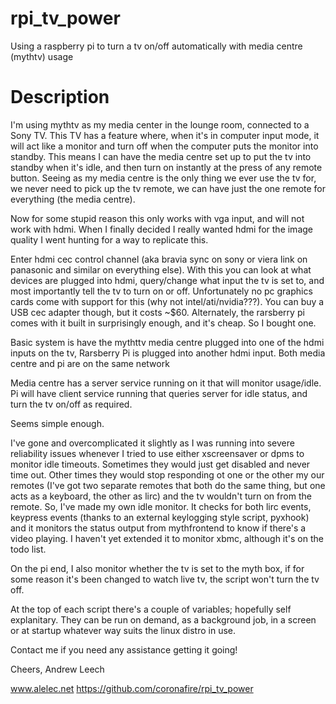 rpi_tv_power
============

Using a raspberry pi to turn a tv on/off automatically with media centre (mythtv) usage


Description
============

I'm using mythtv as my media center in the lounge room, connected to a Sony TV. 
This TV has a feature where, when it's in computer input mode, it will act like a monitor and turn off when the computer puts the monitor into standby.
This means I can have the media centre set up to put the tv into standby when it's idle, and then turn on instantly at the press of any remote button. Seeing as my media centre is the only thing we ever use the tv for, we never need to pick up the tv remote, we can have just the one remote for everything (the media centre).

Now for some stupid reason this only works with vga input, and will not work with hdmi. When I finally decided I really wanted hdmi for the image quality I went hunting for a way to replicate this.

Enter hdmi cec control channel (aka bravia sync on sony or viera link on panasonic and similar on everything else).
With this you can look at what devices are plugged into hdmi, query/change what input the tv is set to, and most importantly tell the tv to turn on or off.
Unfortunately no pc graphics cards come with support for this (why not intel/ati/nvidia???). You can buy a USB cec adapter though, but it costs ~$60. Alternately, the rarsberry pi comes with it built in surprisingly enough, and it's cheap. So I bought one.

Basic system is have the mythttv media centre plugged into one of the hdmi inputs on the tv,
Rarsberry Pi is plugged into another hdmi input.
Both media centre and pi are on the same network

Media centre has a server service running on it that will monitor usage/idle.
Pi will have client service running that queries server for idle status, and turn the tv on/off as required.

Seems simple enough.

I've gone and overcomplicated it slightly as I was running into severe reliability issues whenever I tried to use either xscreensaver or dpms to monitor idle timeouts. Sometimes they would just get disabled and never time out. Other times they would stop responding ot one or the other my our remotes (I've got two separate remotes that both do the same thing, but one acts as a keyboard, the other as lirc) and the tv wouldn't turn on from the remote. 
So, I've made my own idle monitor. It checks for both lirc events, keypress events (thanks to an external keylogging style script, pyxhook) and it monitors the status output from mythfrontend to know if there's a video playing. I haven't yet extended it to monitor xbmc, although it's on the todo list.

On the pi end, I also monitor whether the tv is set to the myth box, if for some reason it's been changed to watch live tv, the script won't turn the tv off.

At the top of each script there's a couple of variables; hopefully self explanitary.
They can be run on demand, as a background job, in a screen or at startup whatever way suits the linux distro in use.

Contact me if you need any assistance getting it going!

Cheers,
Andrew Leech

www.alelec.net
https://github.com/coronafire/rpi_tv_power
